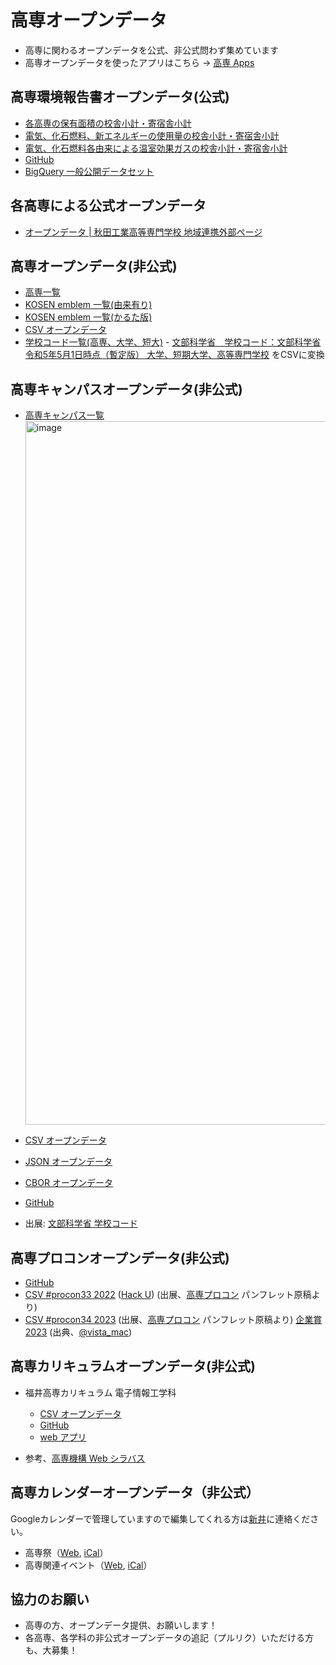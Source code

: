 # 高専オープンデータ

- 高専に関わるオープンデータを公式、非公式問わず集めています
- 高専オープンデータを使ったアプリはこちら → [高専 Apps](https://github.com/codeforkosen/kosen-apps/)

## 高専環境報告書オープンデータ(公式)

- [各高専の保有面積の校舎小計・寄宿舎小計](https://codeforkosen.github.io/kosen-opendata/data/kiko/kankyo2020/kankyo2020_facilityarea.csv)
- [電気、化石燃料、新エネルギーの使用量の校舎小計・寄宿舎小計](https://codeforkosen.github.io/kosen-opendata/data/kiko/kankyo2020/kankyo2020_energyinput.csv)
- [電気、化石燃料各由来による温室効果ガスの校舎小計・寄宿舎小計](https://codeforkosen.github.io/kosen-opendata/data/kiko/kankyo2020/kankyo2020_co2.csv)
- [GitHub](https://github.com/codeforkosen/kosen-opendata/tree/main/data/kiko/kankyo2020)
- [BigQuery 一般公開データセット](https://console.cloud.google.com/bigquery?project=kosen-opendata&ws=&p=kosen-opendata&d=kankyo2020&page=dataset)

## 各高専による公式オープンデータ

- [オープンデータ | 秋田工業高等専門学校 地域連携外部ページ](http://akita-nct.coop-edu.jp/opendata)

## 高専オープンデータ(非公式)

- [高専一覧](https://codeforkosen.github.io/kosen-opendata/sample/kosen.html)
- [KOSEN emblem 一覧(由来有り)](https://codeforkosen.github.io/kosen-opendata/sample/kosen_emblem.html)
- [KOSEN emblem 一覧(かるた版)](https://github.com/daiking1756/kosen-karuta)
- [CSV オープンデータ](https://codeforkosen.github.io/kosen-opendata/data/kosen.csv)
- [学校コード一覧(高専、大学、短大)](https://codeforkosen.github.io/kosen-opendata/data/mext/scode.csv) - [文部科学省　学校コード：文部科学省](https://www.mext.go.jp/b_menu/toukei/mext_01087.html) [令和5年5月1日時点（暫定版） 大学、短期大学、高等専門学校](https://www.mext.go.jp/content/20230731-mxt_chousa01-000011635_5.xlsx) をCSVに変換

## 高専キャンパスオープンデータ(非公式)

- [高専キャンパス一覧](https://codeforkosen.github.io/kosen-opendata/sample/campus.html)
  <img width="1126" alt="image" src="https://user-images.githubusercontent.com/1715217/196065829-01d89920-93eb-40af-a645-dfb41c5f4073.png">

- [CSV オープンデータ](https://codeforkosen.github.io/kosen-opendata/data/kosen_campus.csv)
- [JSON オープンデータ](https://codeforkosen.github.io/kosen-opendata/data/kosen_campus.json)
- [CBOR オープンデータ](https://codeforkosen.github.io/kosen-opendata/data/kosen_campus.cbor)
- [GitHub](https://github.com/codeforkosen/kosen-opendata/blob/main/data/kosen_campus.csv)
- 出展: [文部科学省 学校コード](https://www.mext.go.jp/b_menu/toukei/mext_01087.html)

## 高専プロコンオープンデータ(非公式)

- [GitHub](https://github.com/codeforkosen/kosen-opendata/tree/main/data/procon/)
- [CSV #procon33 2022](https://codeforkosen.github.io/kosen-opendata/data/procon/procon2022.csv) ([Hack U](https://codeforkosen.github.io/kosen-opendata/data/procon/procon2022_hacku.csv)) (出展、<a href=https://www.procon.gr.jp/>高専プロコン</a> パンフレット原稿より)
- [CSV #procon34 2023](https://codeforkosen.github.io/kosen-opendata/data/procon/procon2023.csv) (出展、<a href=https://www.procon.gr.jp/>高専プロコン</a> パンフレット原稿より) [企業賞 2023](https://codeforkosen.github.io/kosen-opendata/data/procon/procon2023_prize.csv) (出典、<a href=https://twitter.com/vista_mac/status/1713463238485299339>@vista_mac</a>)

## 高専カリキュラムオープンデータ(非公式)

- 福井高専カリキュラム 電子情報工学科

  - [CSV オープンデータ](https://codeforkosen.github.io/kosen-opendata/data/fukui/fukui-kosen-subject.csv)
  - [GitHub](https://github.com/codeforkosen/data/fukui/)
  - [web アプリ](https://codeforkosen.github.io/kosen-apps/fukui-all.html)

- 参考、[高専機構 Web シラバス](https://syllabus.kosen-k.go.jp/Pages/PublicSchools?lang=ja)

## 高専カレンダーオープンデータ（非公式）
Googleカレンダーで管理していますので編集してくれる方は[新井](https://github.com/ismail-a)に連絡ください。

- 高専祭（[Web](https://calendar.google.com/calendar/embed?src=749tsh6idmas12dr4n75g8i1p8%40group.calendar.google.com&ctz=Asia%2FTokyo), [iCal](https://calendar.google.com/calendar/ical/749tsh6idmas12dr4n75g8i1p8%40group.calendar.google.com/public/basic.ics)）
- 高専関連イベント（[Web](https://calendar.google.com/calendar/embed?src=t25jlrfok8pt9madg0j3cvih5k%40group.calendar.google.com&ctz=Asia%2FTokyo), [iCal](https://calendar.google.com/calendar/ical/t25jlrfok8pt9madg0j3cvih5k%40group.calendar.google.com/public/basic.ics)）

## 協力のお願い

- 高専の方、オープンデータ提供、お願いします！
- 各高専、各学科の非公式オープンデータの追記（プルリク）いただける方も、大募集！
